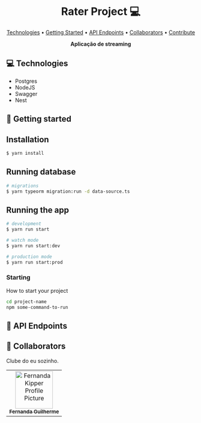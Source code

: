 <h1 align="center" style="font-weight: bold;">Rater Project 💻</h1>

<p align="center">
 <a href="#tech">Technologies</a> • 
 <a href="#started">Getting Started</a> • 
  <a href="#routes">API Endpoints</a> •
 <a href="#colab">Collaborators</a> •
 <a href="#contribute">Contribute</a>
</p>

<p align="center">
    <b>Aplicação de streaming</b>
</p>

<h2 id="technologies">💻 Technologies</h2>

- Postgres
- NodeJS
- Swagger
- Nest

<h2 id="started">🚀 Getting started</h2>

## Installation

```bash
$ yarn install
```
## Running database
```bash
# migrations
$ yarn typeorm migration:run -d data-source.ts
```

## Running the app

```bash
# development
$ yarn run start

# watch mode
$ yarn run start:dev

# production mode
$ yarn run start:prod
```

<h3>Starting</h3>

How to start your project

```bash
cd project-name
npm some-command-to-run
```

<h2 id="routes">📍 API Endpoints</h2>





<h2 id="colab">🤝 Collaborators</h2>

Clube do eu sozinho.

<table>
  <tr>
    <td align="center">
      <a href="#">
        <img src="https://avatars.githubusercontent.com/u/29932688?v=4" width="100px;" alt="Fernanda Kipper Profile Picture"/><br>
        <sub>
          <b>Fernanda Guilherme</b>
        </sub>
      </a>
    </td>
   
  </tr>
</table>

